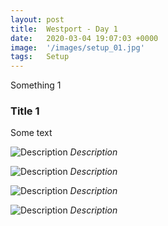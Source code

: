 ```yaml
---
layout: post
title:  Westport - Day 1
date:   2020-03-04 19:07:03 +0000
image:  '/images/setup_01.jpg'
tags:   Setup
---
```

Something 1

### Title 1
Some text


![Description]({{site.baseurl}}/images/setup_03.jpg)
*Description*

![Description]({{site.baseurl}}/images/setup_04.jpg)
*Description*

![Description]({{site.baseurl}}/images/setup_05.jpg)
*Description*

![Description]({{site.baseurl}}/images/setup_06.jpg)
*Description*